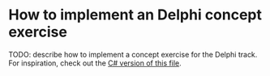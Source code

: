 # How to implement an Delphi concept exercise

TODO: describe how to implement a concept exercise for the Delphi track. For inspiration, check out the [C# version of this file][csharp-implementing].

[csharp-implementing]: ../../csharp/reference/implementing-a-concept-exercise.md

